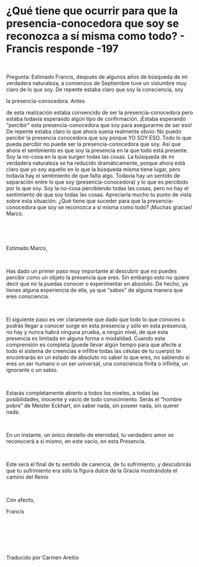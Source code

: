 # ¿Qué tiene que ocurrir para que la presencia-conocedora que soy se reconozca a sí misma como todo? - Francis responde -197



&nbsp;





Pregunta: Estimado Francis, despu&eacute;s de algunos a&ntilde;os de b&uacute;squeda de mi verdadera naturaleza, a comienzos de Septiembre tuve un vislumbre muy claro de lo que soy. De repente estaba claro que soy la consciencia, soy 





la presencia-conocedora. Antes





 de esta realizaci&oacute;n estaba convencido de ser la presencia-conocedora pero estaba todav&iacute;a esperando alg&uacute;n tipo de confirmaci&oacute;n. &iexcl;Estaba esperando &ldquo;percibir&rdquo; esta presencia-conocedora que soy para asegurarme de ser eso! De repente estaba claro lo que ahora suena realmente obvio: No puedo percibir la presencia conocedora que soy porque YO SOY ESO. Todo lo que pueda percibir no puede ser la presencia-conocedora que soy. As&iacute; que ahora el sentimiento es que soy la presencia en la que todo est&aacute; presente. Soy la no-cosa en la que surgen todas las cosas. La b&uacute;squeda de mi verdadera naturaleza se ha reducido dram&aacute;ticamente, porque ahora est&aacute; claro que yo soy aquello en lo que la b&uacute;squeda misma tiene lugar, pero todav&iacute;a hay el sentimiento de que falta algo. Todav&iacute;a hay un sentido de separaci&oacute;n entre lo que soy (presencia-conocedora) y lo que es percibido por lo que soy. Soy la no-cosa percibiendo todas las cosas, pero no hay el sentimiento de que soy todas las cosas. Apreciar&iacute;a mucho tu punto de vista sobre esta situaci&oacute;n. &iquest;Qu&eacute; tiene que suceder para que la presencia-conocedora que soy se reconozca a s&iacute; misma como todo? &iexcl;Muchas gracias! Marco.






&nbsp;







&nbsp;






Estimado Marco,






&nbsp;






Has dado un primer paso muy importante al descubrir que no puedes percibir como un objeto la presencia que eres. Sin embargo esto no quiere decir que no la puedas conocer o experimentar en absoluto. De hecho, ya tienes alguna experiencia de ella, ya que &ldquo;sabes&rdquo; de alguna manera que eres consciencia. 






&nbsp;






El siguiente paso es ver claramente que dado que todo lo que conoces o podr&aacute;s llegar a conocer surge en esta presencia y s&oacute;lo en esta presencia, no hay y nunca habr&aacute; ninguna prueba, a ning&uacute;n nivel, de que esta presencia es limitada en alguna forma o modalidad. Cuando esta comprensi&oacute;n es completa (puede llevar alg&uacute;n tiempo para que afecte a todo el sistema de creencias e infiltre todas las c&eacute;lulas de tu cuerpo) te encontrar&aacute;s en un estado de absoluto no saber lo que eres, no sabiendo si eres un ser humano o un ser universal, una consciencia finita o infinita, un ignorante o un sabio.






&nbsp;






Estar&aacute;s completamente abierto a todos los niveles, a todas las posibilidades, inocente y vac&iacute;o de todo conocimiento. Ser&aacute;s el &ldquo;hombre pobre&rdquo; de Meister Eckhart, sin saber nada, sin poseer nada, sin querer nada.






&nbsp;






En un instante, un &uacute;nico destello de eternidad, tu verdadero amor se reconocer&aacute; a s&iacute; mismo, en este vac&iacute;o, en esta Presencia.






&nbsp;






Este ser&aacute; el final de tu sentido de carencia, de tu sufrimiento, y descubrir&aacute;s que tu sufrimiento era s&oacute;lo la figura dulce de la Gracia mostr&aacute;ndote el camino del Reino






&nbsp;






Con afecto,





Francis






&nbsp;







&nbsp;







&nbsp;






Traducido por Carmen Areitio






